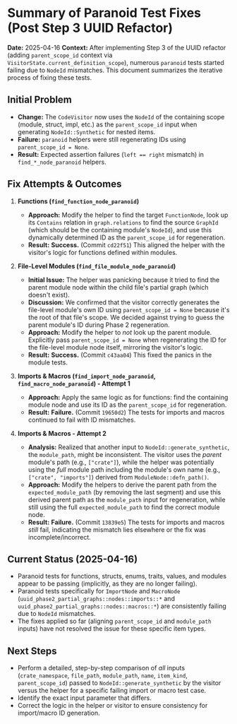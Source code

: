 # Summary of Paranoid Test Fixes (Post Step 3 UUID Refactor)

**Date:** 2025-04-16
**Context:** After implementing Step 3 of the UUID refactor (adding `parent_scope_id` context via `VisitorState.current_definition_scope`), numerous `paranoid` tests started failing due to `NodeId` mismatches. This document summarizes the iterative process of fixing these tests.

## Initial Problem

*   **Change:** The `CodeVisitor` now uses the `NodeId` of the containing scope (module, struct, impl, etc.) as the `parent_scope_id` input when generating `NodeId::Synthetic` for nested items.
*   **Failure:** `paranoid` helpers were still regenerating IDs using `parent_scope_id = None`.
*   **Result:** Expected assertion failures (`left == right` mismatch) in `find_*_node_paranoid` helpers.

## Fix Attempts & Outcomes

1.  **Functions (`find_function_node_paranoid`)**
    *   **Approach:** Modify the helper to find the target `FunctionNode`, look up its `Contains` relation in `graph.relations` to find the source `GraphId` (which should be the containing module's `NodeId`), and use this dynamically determined ID as the `parent_scope_id` for regeneration.
    *   **Result:** **Success.** (Commit `cd22f51`) This aligned the helper with the visitor's logic for functions defined within modules.

2.  **File-Level Modules (`find_file_module_node_paranoid`)**
    *   **Initial Issue:** The helper was panicking because it tried to find the parent module node within the child file's partial graph (which doesn't exist).
    *   **Discussion:** We confirmed that the visitor correctly generates the file-level module's own ID using `parent_scope_id = None` because it's the root of that file's scope. We decided against trying to guess the parent module's ID during Phase 2 regeneration.
    *   **Approach:** Modify the helper to *not* look up the parent module. Explicitly pass `parent_scope_id = None` when regenerating the ID for the file-level module node itself, mirroring the visitor's logic.
    *   **Result:** **Success.** (Commit `c43aa04`) This fixed the panics in the module tests.

3.  **Imports & Macros (`find_import_node_paranoid`, `find_macro_node_paranoid`) - Attempt 1**
    *   **Approach:** Apply the same logic as for functions: find the containing module node and use its ID as the `parent_scope_id` for regeneration.
    *   **Result:** **Failure.** (Commit `19650d2`) The tests for imports and macros continued to fail with ID mismatches.

4.  **Imports & Macros - Attempt 2**
    *   **Analysis:** Realized that another input to `NodeId::generate_synthetic`, the `module_path`, might be inconsistent. The visitor uses the *parent* module's path (e.g., `["crate"]`), while the helper was potentially using the *full* module path including the module's own name (e.g., `["crate", "imports"]`) derived from `ModuleNode::defn_path()`.
    *   **Approach:** Modify the helpers to derive the parent path from the `expected_module_path` (by removing the last segment) and use this derived parent path as the `module_path` input for regeneration, while still using the full `expected_module_path` to find the correct module node.
    *   **Result:** **Failure.** (Commit `13839e5`) The tests for imports and macros *still* fail, indicating the mismatch lies elsewhere or the fix was incomplete/incorrect.

## Current Status (2025-04-16)

*   Paranoid tests for functions, structs, enums, traits, values, and modules appear to be passing (implicitly, as they are no longer failing).
*   Paranoid tests specifically for `ImportNode` and `MacroNode` (`uuid_phase2_partial_graphs::nodes::imports::*` and `uuid_phase2_partial_graphs::nodes::macros::*`) are consistently failing due to `NodeId` mismatches.
*   The fixes applied so far (aligning `parent_scope_id` and `module_path` inputs) have not resolved the issue for these specific item types.

## Next Steps

*   Perform a detailed, step-by-step comparison of *all* inputs (`crate_namespace`, `file_path`, `module_path`, `name`, `item_kind`, `parent_scope_id`) passed to `NodeId::generate_synthetic` by the visitor versus the helper for a specific failing import or macro test case.
*   Identify the exact input parameter that differs.
*   Correct the logic in the helper or visitor to ensure consistency for import/macro ID generation.
